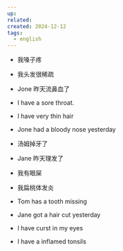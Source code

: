 ```yaml
---
up: 
related: 
created: 2024-12-12
tags:
  - english
---
```



- 我嗓子疼
- 我头发很稀疏
- Jone 昨天流鼻血了


- I have a sore throat.
- I have very thin hair 
- Jone had a bloody nose yesterday 

- 汤姆掉牙了
- Jane 昨天理发了
- 我有眼屎
- 我扁桃体发炎


- Tom has a tooth missing
- Jane got a hair cut yesterday
- I have curst in my eyes
- I have a inflamed tonsils